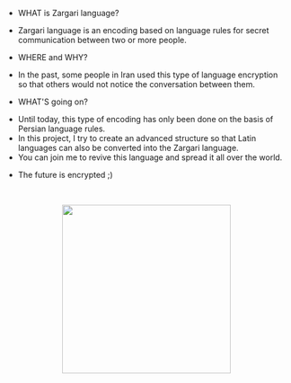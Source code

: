 - WHAT is Zargari language?<br>
+ Zargari language is an encoding based on language rules for secret communication between two or more people.<br>

- WHERE and WHY?<br>
+ In the past, some people in Iran used this type of language encryption so that others would not notice the conversation between them.<br>

- WHAT'S going on?<br>
+ Until today, this type of encoding has only been done on the basis of Persian language rules.<br>
+ In this project, I try to create an advanced structure so that Latin languages can also be converted into the Zargari language.<br>
+ You can join me to revive this language and spread it all over the world.<br>


* The future is encrypted ;)<br>

<br>

<p align="center">
<img align="center" width="300" src="https://github.com/rezaaebraahimi/zargari-translator/assets/117990649/98b4d225-d605-4806-a867-b17aa8f8e164" />
